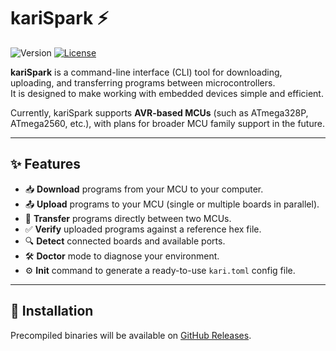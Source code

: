 # kariSpark ⚡


![Version](https://img.shields.io/badge/version-1.0.0-blue)
[![License](https://img.shields.io/badge/license-Apache--2.0-green)](LICENSE)

**kariSpark** is a command-line interface (CLI) tool for downloading, uploading, and transferring programs between microcontrollers.  
It is designed to make working with embedded devices simple and efficient.  

Currently, kariSpark supports **AVR-based MCUs** (such as ATmega328P, ATmega2560, etc.), with plans for broader MCU family support in the future.

---

## ✨ Features
- 📥 **Download** programs from your MCU to your computer.  
- 📤 **Upload** programs to your MCU (single or multiple boards in parallel).  
- 🔄 **Transfer** programs directly between two MCUs.  
- ✅ **Verify** uploaded programs against a reference hex file.  
- 🔍 **Detect** connected boards and available ports.  
- 🛠️ **Doctor** mode to diagnose your environment.  
- ⚙️ **Init** command to generate a ready-to-use `kari.toml` config file.  

---

## 🚀 Installation

Precompiled binaries will be available on [GitHub Releases](https://github.com/vincentmuriithi/kariSpark/releases).  

